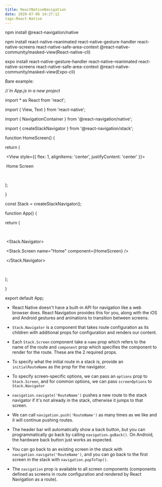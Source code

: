 ```yaml
---
title: ReactNativeNavigation
date: 2020-07-06 14:27:12
tags:React-Native
---
```


npm install @react-navigation/native



npm install react-native-reanimated react-native-gesture-handler react-native-screens react-native-safe-area-context @react-native-community/masked-view(React-native-cli)



expo install react-native-gesture-handler react-native-reanimated react-native-screens react-native-safe-area-context @react-native-community/masked-view(Expo-cli)



Bare example:

*// In App.js in a new project*



import * as React from 'react';

import { View, Text } from 'react-native';

import { NavigationContainer } from '@react-navigation/native';

import { createStackNavigator } from '@react-navigation/stack';



function HomeScreen() {

  return (

​    <View style={{ flex: 1, alignItems: 'center', justifyContent: 'center' }}>

​      <Text>Home Screen</Text>

​    </View>

  );

}



const Stack = createStackNavigator();



function App() {

  return (

​    <NavigationContainer>

​      <Stack.Navigator>

​        <Stack.Screen name="Home" component={HomeScreen} />

​      </Stack.Navigator>

​    </NavigationContainer>

  );

}



export default App;





- React Native doesn't have a built-in API for navigation like a web browser does. React Navigation provides this for you, along with the iOS and Android gestures and animations to transition between screens.
- `Stack.Navigator` is a component that takes route configuration as its children with additional props for configuration and renders our content.
- Each `Stack.Screen` component take a `name` prop which refers to the name of the route and `component` prop which specifies the component to render for the route. These are the 2 required props.
- To specify what the initial route in a stack is, provide an `initialRouteName` as the prop for the navigator.
- To specify screen-specific options, we can pass an `options` prop to `Stack.Screen`, and for common options, we can pass `screenOptions` to `Stack.Navigator`







- `navigation.navigate('RouteName')` pushes a new route to the stack navigator if it's not already in the stack, otherwise it jumps to that screen.
- We can call `navigation.push('RouteName')` as many times as we like and it will continue pushing routes.
- The header bar will automatically show a back button, but you can programmatically go back by calling `navigation.goBack()`. On Android, the hardware back button just works as expected.
- You can go back to an existing screen in the stack with `navigation.navigate('RouteName')`, and you can go back to the first screen in the stack with `navigation.popToTop()`.
- The `navigation` prop is available to all screen components (components defined as screens in route configuration and rendered by React Navigation as a route).

